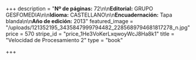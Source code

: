 +++
description = "**Nº de páginas:** 72\n\n**Editorial:** GRUPO GESFOMEDIA\n\n**Idioma:** CASTELLANO\n\n**Encuadernación:** Tapa blanda\n\n**Año de edición:** 2013"
featured_image = "/uploads/121352195_3435847999794482_2285689794681817278_n.jpg"
price = 570
stripe_id = "price_1He3VoKerLxqwoyWcJ8Ha8k1"
title = "Velocidad de Procesamiento 2"
type = "book"

+++
